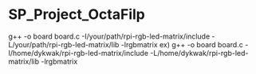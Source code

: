 # SP_Project_OctaFilp

g++ -o board board.c -I/your/path/rpi-rgb-led-matrix/include -L/your/path/rpi-rgb-led-matrix/lib -lrgbmatrix
ex)
  g++ -o board board.c -I/home/dykwak/rpi-rgb-led-matrix/include -L/home/dykwak/rpi-rgb-led-matrix/lib -lrgbmatrix
